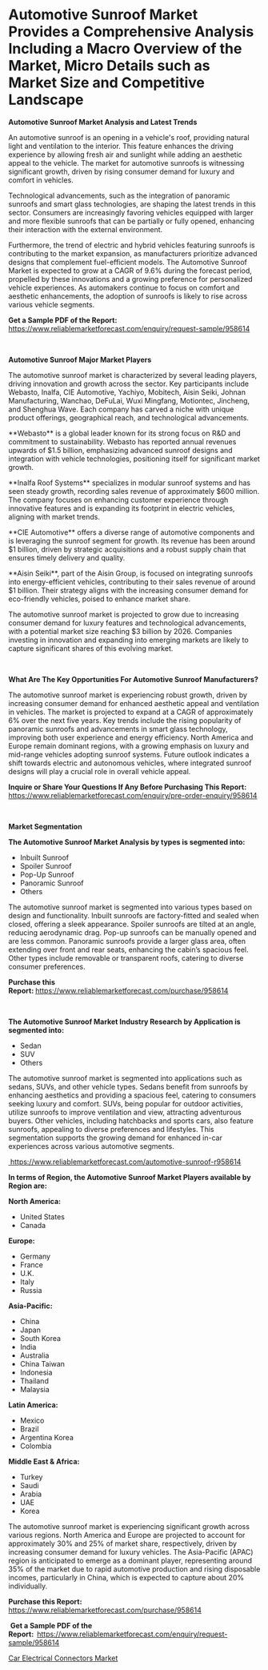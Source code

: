 <p><h1>Automotive Sunroof Market Provides a Comprehensive Analysis Including a Macro Overview of the Market, Micro Details such as Market Size and Competitive Landscape</h1></p><p><strong>Automotive Sunroof Market Analysis and Latest Trends</strong></p>
<p><p>An automotive sunroof is an opening in a vehicle's roof, providing natural light and ventilation to the interior. This feature enhances the driving experience by allowing fresh air and sunlight while adding an aesthetic appeal to the vehicle. The market for automotive sunroofs is witnessing significant growth, driven by rising consumer demand for luxury and comfort in vehicles. </p><p>Technological advancements, such as the integration of panoramic sunroofs and smart glass technologies, are shaping the latest trends in this sector. Consumers are increasingly favoring vehicles equipped with larger and more flexible sunroofs that can be partially or fully opened, enhancing their interaction with the external environment. </p><p>Furthermore, the trend of electric and hybrid vehicles featuring sunroofs is contributing to the market expansion, as manufacturers prioritize advanced designs that complement fuel-efficient models. The Automotive Sunroof Market is expected to grow at a CAGR of 9.6% during the forecast period, propelled by these innovations and a growing preference for personalized vehicle experiences. As automakers continue to focus on comfort and aesthetic enhancements, the adoption of sunroofs is likely to rise across various vehicle segments.</p></p>
<p><strong>Get a Sample PDF of the Report:&nbsp;</strong> <a href="https://www.reliablemarketforecast.com/enquiry/request-sample/958614?utm_campaign=3169&utm_medium=2&utm_source=Github&utm_content=ia&utm_term=30032025&utm_id=automotive-sunroof">https://www.reliablemarketforecast.com/enquiry/request-sample/958614</a></p>
<p>&nbsp;</p>
<p><strong>Automotive Sunroof Major Market Players</strong></p>
<p><p>The automotive sunroof market is characterized by several leading players, driving innovation and growth across the sector. Key participants include Webasto, Inalfa, CIE Automotive, Yachiyo, Mobitech, Aisin Seiki, Johnan Manufacturing, Wanchao, DeFuLai, Wuxi Mingfang, Motiontec, Jincheng, and Shenghua Wave. Each company has carved a niche with unique product offerings, geographical reach, and technological advancements.</p><p>**Webasto** is a global leader known for its strong focus on R&D and commitment to sustainability. Webasto has reported annual revenues upwards of $1.5 billion, emphasizing advanced sunroof designs and integration with vehicle technologies, positioning itself for significant market growth.</p><p>**Inalfa Roof Systems** specializes in modular sunroof systems and has seen steady growth, recording sales revenue of approximately $600 million. The company focuses on enhancing customer experience through innovative features and is expanding its footprint in electric vehicles, aligning with market trends.</p><p>**CIE Automotive** offers a diverse range of automotive components and is leveraging the sunroof segment for growth. Its revenue has been around $1 billion, driven by strategic acquisitions and a robust supply chain that ensures timely delivery and quality.</p><p>**Aisin Seiki**, part of the Aisin Group, is focused on integrating sunroofs into energy-efficient vehicles, contributing to their sales revenue of around $1 billion. Their strategy aligns with the increasing consumer demand for eco-friendly vehicles, poised to enhance market share.</p><p>The automotive sunroof market is projected to grow due to increasing consumer demand for luxury features and technological advancements, with a potential market size reaching $3 billion by 2026. Companies investing in innovation and expanding into emerging markets are likely to capture significant shares of this evolving market.</p></p>
<p>&nbsp;</p>
<p><strong>What Are The Key Opportunities For Automotive Sunroof Manufacturers?</strong></p>
<p><p>The automotive sunroof market is experiencing robust growth, driven by increasing consumer demand for enhanced aesthetic appeal and ventilation in vehicles. The market is projected to expand at a CAGR of approximately 6% over the next five years. Key trends include the rising popularity of panoramic sunroofs and advancements in smart glass technology, improving both user experience and energy efficiency. North America and Europe remain dominant regions, with a growing emphasis on luxury and mid-range vehicles adopting sunroof systems. Future outlook indicates a shift towards electric and autonomous vehicles, where integrated sunroof designs will play a crucial role in overall vehicle appeal.</p></p>
<p><strong>Inquire or Share Your Questions If Any Before Purchasing This Report:</strong> <a href="https://www.reliablemarketforecast.com/enquiry/pre-order-enquiry/958614?utm_campaign=3169&utm_medium=2&utm_source=Github&utm_content=ia&utm_term=30032025&utm_id=automotive-sunroof">https://www.reliablemarketforecast.com/enquiry/pre-order-enquiry/958614</a></p>
<p>&nbsp;</p>
<p><strong>Market Segmentation</strong></p>
<p><strong>The Automotive Sunroof Market Analysis by types is segmented into:</strong></p>
<p><ul><li>Inbuilt Sunroof</li><li>Spoiler Sunroof</li><li>Pop-Up Sunroof</li><li>Panoramic Sunroof</li><li>Others</li></ul></p>
<p><p>The automotive sunroof market is segmented into various types based on design and functionality. Inbuilt sunroofs are factory-fitted and sealed when closed, offering a sleek appearance. Spoiler sunroofs are tilted at an angle, reducing aerodynamic drag. Pop-up sunroofs can be manually opened and are less common. Panoramic sunroofs provide a larger glass area, often extending over front and rear seats, enhancing the cabin’s spacious feel. Other types include removable or transparent roofs, catering to diverse consumer preferences.</p></p>
<p><strong>Purchase this Report:&nbsp;</strong><a href="https://www.reliablemarketforecast.com/purchase/958614?utm_campaign=3169&utm_medium=2&utm_source=Github&utm_content=ia&utm_term=30032025&utm_id=automotive-sunroof">https://www.reliablemarketforecast.com/purchase/958614</a></p>
<p>&nbsp;</p>
<p><strong>The Automotive Sunroof Market Industry Research by Application is segmented into:</strong></p>
<p><ul><li>Sedan</li><li>SUV</li><li>Others</li></ul></p>
<p><p>The automotive sunroof market is segmented into applications such as sedans, SUVs, and other vehicle types. Sedans benefit from sunroofs by enhancing aesthetics and providing a spacious feel, catering to consumers seeking luxury and comfort. SUVs, being popular for outdoor activities, utilize sunroofs to improve ventilation and view, attracting adventurous buyers. Other vehicles, including hatchbacks and sports cars, also feature sunroofs, appealing to diverse preferences and lifestyles. This segmentation supports the growing demand for enhanced in-car experiences across various automotive segments.</p></p>
<p><a href="https://www.reliablemarketforecast.com/automotive-sunroof-r958614?utm_campaign=3169&utm_medium=2&utm_source=Github&utm_content=ia&utm_term=30032025&utm_id=automotive-sunroof">&nbsp;https://www.reliablemarketforecast.com/automotive-sunroof-r958614</a></p>
<p><strong>In terms of Region, the Automotive Sunroof Market Players available by Region are:</strong></p>
<p>
    <p> <strong> North America: </strong>
        <ul>
            <li>United States</li>
            <li>Canada</li>
        </ul>
        </p> 
    <p> <strong> Europe: </strong>
        <ul>
            <li>Germany</li>
            <li>France</li>
            <li>U.K.</li>
            <li>Italy</li>
            <li>Russia</li>
        </ul>
        </p> 
    <p> <strong> Asia-Pacific: </strong>
        <ul>
            <li>China</li>
            <li>Japan</li>
            <li>South Korea</li>
            <li>India</li>
            <li>Australia</li>
            <li>China Taiwan</li>
            <li>Indonesia</li>
            <li>Thailand</li>
            <li>Malaysia</li>
        </ul>
        </p> 
    <p> <strong> Latin America: </strong>
        <ul>
            <li>Mexico</li>
            <li>Brazil</li>
            <li>Argentina Korea</li>
            <li>Colombia</li>
        </ul>
        </p> 
    <p> <strong> Middle East & Africa: </strong>
        <ul>
            <li>Turkey</li>
            <li>Saudi</li>
            <li>Arabia</li>
            <li>UAE</li>
            <li>Korea</li>
        </ul>
    </p>
    </p>
<p><p>The automotive sunroof market is experiencing significant growth across various regions. North America and Europe are projected to account for approximately 30% and 25% of market share, respectively, driven by increasing consumer demand for luxury vehicles. The Asia-Pacific (APAC) region is anticipated to emerge as a dominant player, representing around 35% of the market due to rapid automotive production and rising disposable incomes, particularly in China, which is expected to capture about 20% individually.</p></p>
<p><strong>Purchase this Report: </strong><a href="https://www.reliablemarketforecast.com/purchase/958614?utm_campaign=3169&utm_medium=2&utm_source=Github&utm_content=ia&utm_term=30032025&utm_id=automotive-sunroof">https://www.reliablemarketforecast.com/purchase/958614</a></p>
<p>&nbsp;<strong>Get a Sample PDF of the Report:&nbsp;&nbsp;</strong><a href="https://www.reliablemarketforecast.com/enquiry/request-sample/958614?utm_campaign=3169&utm_medium=2&utm_source=Github&utm_content=ia&utm_term=30032025&utm_id=automotive-sunroof">https://www.reliablemarketforecast.com/enquiry/request-sample/958614</a></p>
<p><strong></strong></p>
<p><p><a href="https://github.com/lynlynyusay/Market-Research-Report-List-1/blob/main/car-electrical-connectors-market.md?utm_campaign=3169&utm_medium=2&utm_source=Github&utm_content=ia&utm_term=30032025&utm_id=automotive-sunroof">Car Electrical Connectors Market</a></p></p>